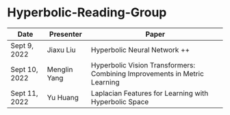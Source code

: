 # Hyperbolic-Reading-Group


| Date     | Presenter | Paper |
| -------- | -------- | -------- |
|Sept 9, 2022    | Jiaxu Liu |Hyperbolic Neural Network ++     |
|Sept 10, 2022   | Menglin Yang|Hyperbolic Vision Transformers: Combining Improvements in Metric Learning|
|Sept 11, 2022   | Yu Huang |Laplacian Features for Learning with Hyperbolic Space|
